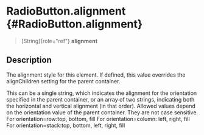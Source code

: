 RadioButton.alignment {#RadioButton.alignment}
=====================

> [String]{role="ref"} **alignment**

Description
-----------

The alignment style for this element. If defined, this value overrides
the alignChildren setting for the parent container.

This can be a single string, which indicates the alignment for the
orientation specified in the parent container, or an array of two
strings, indicating both the horizontal and vertical alignment (in that
order). Allowed values depend on the orientation value of the parent
container. They are not case sensitive. For orientation=row:top, bottom,
fill For orientation=column: left, right, fill For
orientation=stack:top, bottom, left, right, fill
